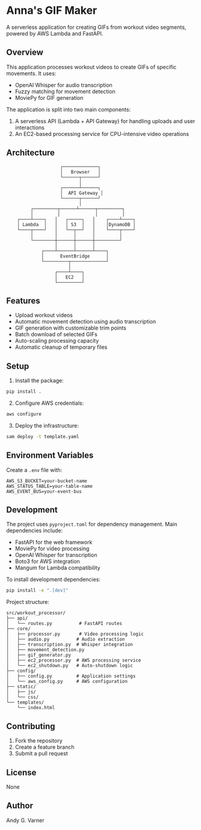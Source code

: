 # Anna's GIF Maker

A serverless application for creating GIFs from workout video segments, powered by AWS Lambda and FastAPI.

## Overview

This application processes workout videos to create GIFs of specific movements. It uses:
- OpenAI Whisper for audio transcription
- Fuzzy matching for movement detection
- MoviePy for GIF generation

The application is split into two main components:
1. A serverless API (Lambda + API Gateway) for handling uploads and user interactions
2. An EC2-based processing service for CPU-intensive video operations

## Architecture

```
                    ┌─────────────┐
                    │   Browser   │
                    └──────┬──────┘
                           │
                    ┌──────┴──────┐
                    │  API Gateway │
                    └──────┬──────┘
                           │
         ┌─────────┬──────┴──────┬─────────┐
         │         │             │         │
    ┌────┴────┐   │   ┌─────┐   │    ┌────┴────┐
    │ Lambda  │   │   │ S3  │   │    │DynamoDB │
    └────┬────┘   │   └──┬──┘   │    └────┬────┘
         │        │      │      │         │
         └────────┼──────┼──────┼─────────┘
                  │      │      │
             ┌────┴──────┴──────┴────┐
             │      EventBridge      │
             └─────────┬─────────────┘
                       │
                  ┌────┴────┐
                  │   EC2   │
                  └─────────┘
```

## Features

- Upload workout videos
- Automatic movement detection using audio transcription
- GIF generation with customizable trim points
- Batch download of selected GIFs
- Auto-scaling processing capacity
- Automatic cleanup of temporary files

## Setup

1. Install the package:
```bash
pip install .
```

2. Configure AWS credentials:
```bash
aws configure
```

3. Deploy the infrastructure:
```bash
sam deploy -t template.yaml
```

## Environment Variables

Create a `.env` file with:
```
AWS_S3_BUCKET=your-bucket-name
AWS_STATUS_TABLE=your-table-name
AWS_EVENT_BUS=your-event-bus
```

## Development

The project uses `pyproject.toml` for dependency management. Main dependencies include:
- FastAPI for the web framework
- MoviePy for video processing
- OpenAI Whisper for transcription
- Boto3 for AWS integration
- Mangum for Lambda compatibility

To install development dependencies:
```bash
pip install -e ".[dev]"
```

Project structure:
```
src/workout_processor/
├── api/
│   └── routes.py          # FastAPI routes
├── core/
│   ├── processor.py       # Video processing logic
│   ├── audio.py          # Audio extraction
│   ├── transcription.py  # Whisper integration
│   ├── movement_detection.py
│   ├── gif_generator.py
│   ├── ec2_processor.py  # AWS processing service
│   └── ec2_shutdown.py   # Auto-shutdown logic
├── config/
│   ├── config.py         # Application settings
│   └── aws_config.py     # AWS configuration
├── static/
│   ├── js/
│   └── css/
└── templates/
    └── index.html
```

## Contributing

1. Fork the repository
2. Create a feature branch
3. Submit a pull request

## License

None

## Author

Andy G. Varner
